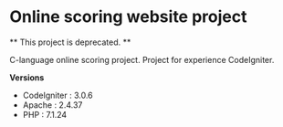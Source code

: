 # Online scoring website project
** This project is deprecated. **

C-language online scoring project.
Project for experience CodeIgniter.

**Versions**
* CodeIgniter : 3.0.6
* Apache : 2.4.37
* PHP : 7.1.24
